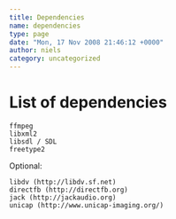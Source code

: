 ```yaml
---
title: Dependencies
name: dependencies
type: page
date: "Mon, 17 Nov 2008 21:46:12 +0000"
author: niels
category: uncategorized
---
```

# List of dependencies  


    ffmpeg  
    libxml2  
    libsdl / SDL  
    freetype2  


Optional:  


    libdv (http://libdv.sf.net)  
    directfb (http://directfb.org)  
    jack (http://jackaudio.org)  
    unicap (http://www.unicap-imaging.org/)